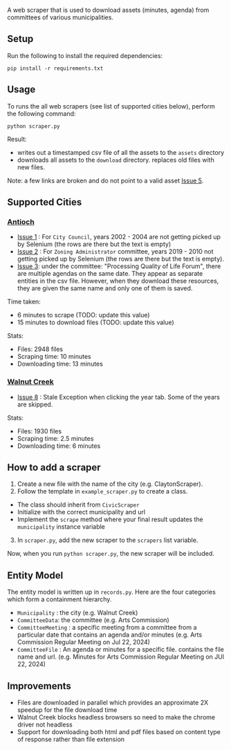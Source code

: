 A web scraper that is used to download assets (minutes, agenda) from committees of various municipalities. 

## Setup
Run the following to install the required dependencies:

`pip install -r requirements.txt`

## Usage

To runs the all web scrapers (see list of supported cities below), perform the following command:

`python scraper.py`

Result:
- writes out a timestamped csv file of all the assets to the `assets` directory
- downloads all assets to the `download` directory. replaces old files with new files.

Note: a few links are broken and do not point to a valid asset [Issue 5](https://github.com/chrisgioia64/civic-scraper/issues/5).

## Supported Cities

### [Antioch](https://www.antiochca.gov/government/agendas-and-minutes/)

* [Issue 1](https://github.com/chrisgioia64/civic-scraper/issues/3) : For `City Council`, years 2002 - 2004 are not getting picked up by Selenium (the rows are there but the text is empty) 
* [Issue 2](https://github.com/chrisgioia64/civic-scraper/issues/3) : For `Zoning Administrator` committee, years 2019 - 2010 not getting picked up by Selenium (the rows are there but the text is empty).
* [Issue 3](https://github.com/chrisgioia64/civic-scraper/issues/1): under the committee: "Processing Quality of Life Forum", there are multiple agendas on the same date. They appear as separate entities in the csv file. However, when they download these resources, they are given the same name and only one of them is saved.

Time taken:
* 6 minutes to scrape (TODO: update this value)
* 15 minutes to download files (TODO: update this value)


Stats:
* Files: 2948 files
* Scraping time: 10 minutes
* Downloading time: 13 minutes


### [Walnut Creek](https://www.walnutcreekca.gov/government/public-meeting-agendas-and-videos)

* [Issue 8](https://github.com/chrisgioia64/civic-scraper/issues/8) : Stale Exception when clicking the year tab. Some of the years are skipped.

Stats:
* Files: 1930 files
* Scraping time: 2.5 minutes
* Downloading time: 6 minutes

## How to add a scraper

1. Create a new file with the name of the city (e.g. ClaytonScraper).
2. Follow the template in `example_scraper.py` to create a class.
  * The class should inherit from `CivicScraper`
  * Initialize with the correct municipality and url
  * Implement the `scrape` method where your final result updates the `municipality` instance variable
3. In `scraper.py`, add the new scraper to the `scrapers` list variable.

Now, when you run `python scraper.py`, the new scraper will be included.

## Entity Model

The entity model is written up in `records.py`. Here are the four categories which form a containment hierarchy.
* `Municipality` : the city (e.g. Walnut Creek)
* `CommitteeData`: the committee (e.g. Arts Commission)
* `CommitteeMeeting` : a specific meeting from a committee from a particular date that contains an agenda and/or minutes (e.g. Arts Commission Regular Meeting on Jul 22, 2024)
* `CommitteeFile` : An agenda or minutes for a specific file. contains the file name and url. (e.g. Minutes for Arts Commission Regular Meeting on JUl 22, 2024)


## Improvements

* Files are downloaded in parallel which provides an approximate 2X speedup for the file download time
* Walnut Creek blocks headless browsers so need to make the chrome driver not headless
* Support for downloading both html and pdf files based on content type of response rather than file extension
